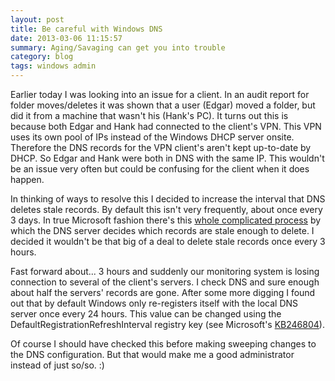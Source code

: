 ```yaml
---
layout: post
title: Be careful with Windows DNS
date: 2013-03-06 11:15:57
summary: Aging/Savaging can get you into trouble
category: blog
tags: windows admin 
---
```


Earlier today I was looking into an issue for a client. In an audit report for folder moves/deletes it was shown that a user (Edgar) moved a folder, but did it from a machine that wasn't his (Hank's PC). It turns out this is because both Edgar and Hank had connected to the client's VPN. This VPN uses its own pool of IPs instead of the Windows DHCP server onsite. Therefore the DNS records for the VPN client's aren't kept up-to-date by DHCP. So Edgar and Hank were both in DNS with the same IP. This wouldn't be an issue very often but could be confusing for the client when it does happen.

In thinking of ways to resolve this I decided to increase the interval that DNS deletes stale records. By default this isn't very frequently, about once every 3 days. In true Microsoft fashion there's this [whole complicated process][1] by which the DNS server decides which records are stale enough to delete. I decided it wouldn't be that big of a deal to delete stale records once every 3 hours.

Fast forward about... 3 hours and suddenly our monitoring system is losing connection to several of the client's servers. I check DNS and sure enough about  half the servers' records are gone. After some more digging I found out that by default Windows only re-registers itself with the local DNS server once every 24 hours. This value can be changed using the DefaultRegistrationRefreshInterval registry key (see Microsoft's [KB246804][2]).

Of course I should have checked this before making sweeping changes to the DNS configuration. But that would make me a good administrator instead of just so/so. :)

   [1]: http://technet.microsoft.com/en-us/library/cc759204%28v=ws.10%29.aspx
   [2]: http://support.microsoft.com/kb/246804